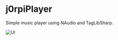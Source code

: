 # j0rpiPlayer

Simple music player using NAudio and TagLibSharp. 

![UI]("/screens/ui.png?raw=true" "UI")

